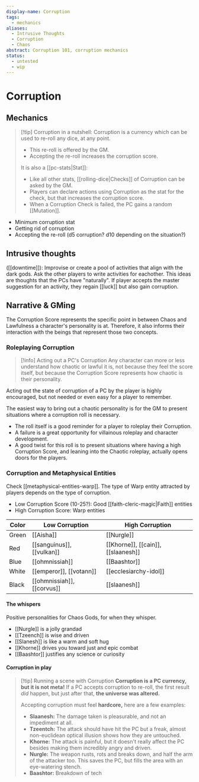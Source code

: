 ```yaml
---
display-name: Corruption
tags:
  - mechanics
aliases:
  - Intrusive Thoughts
  - Corruption
  - Chaos
abstract: Corruption 101, corruption mechanics
status:
  - untested
  - wip
---
```

# Corruption
## Mechanics
> [!tip] Corruption in a nutshell:
> Corruption is a currency which can be used to re-roll any dice, at any point.
> - This re-roll is offered by the GM.
> - Accepting the re-roll increases the corruption score.
> 
> It is also a [[pc-stats|Stat]]:
> - Like all other stats, [[rolling-dice|Checks]] of Corruption can be asked by the GM.
> - Players can declare actions using Corruption as the stat for the check, but that increases the corruption score.
> - When a Corruption Check is failed, the PC gains a random [[Mutation]].
- Minimum corruption stat
- Getting rid of corruption
- Accepting the re-roll (d5 corruption? d10 depending on the situation?) 
## Intrusive thoughts
([[downtime]]):
Improvise or create a pool of activities that align with the dark gods. Ask the other players to write activities for eachother.
This ideas are thoughts that the PCs have "naturally".
If player accepts the master suggestion for an activity, they regain [[luck]] but also gain corruption.

## Narrative & GMing
The Corruption Score represents the specific point in between Chaos and Lawfulness a character's personality is at. Therefore, it also informs their interaction with the beings that represent those two concepts.

### Roleplaying Corruption
> [!info] Acting out a PC's Corruption
> Any character can more or less understand how chaotic or lawful it is, not because they feel the score itself, but because the Corruption Score represents how chaotic is their personality.

Acting out the state of corruption of a PC by the player is highly encouraged, but not needed or even easy for a player to remember.

The easiest way to bring out a chaotic personality is for the GM to present situations where a corruption roll is necessary.
- The roll itself is a good reminder for a player to roleplay their Corruption.
- A failure is a great opportunity for villainous roleplay and character development.
- A good twist for this roll is to present situations where having a high Corruption Score, and leaning into the Chaotic roleplay, actually opens doors for the players.
### Corruption and Metaphysical Entities
Check [[metaphysical-entities-warp]].
The type of Warp entity attracted by players depends on the type of corruption.
- Low Corruption Score (10-25?): Good [[faith-cleric-magic|Faith]] entities
- High Corruption Score: Warp entities

| Color | Low Corruption             | High Corruption                    |
| ----- | -------------------------- | ---------------------------------- |
| Green | [[Aisha]]                  | [[Nurgle]]                         |
| Red   | [[sanguinus]], [[vulkan]]  | [[Khorne]], [[cain]], [[slaanesh]] |
| Blue  | [[ohmnissiah]]             | [[Baashtor]]                       |
| White | [[emperor]], [[votann]]    | [[ecclesiarchy-idol]]              |
| Black | [[ohmnissiah]], [[corvus]] | [[slaanesh]]                       |

#### The whispers
Positive personalities for Chaos Gods, for when they whisper.
- [[Nurgle]] is a jolly grandad
- [[Tzeench]] is wise and driven
- [[Slanesh]] is like a warm and soft hug
- [[Khorne]] drives you toward just and epic combat
- [[Baashtor]] justifies any science or curiosity
#### Corruption in play
> [!tip] Running a scene with Corruption
> **Corruption is a PC currency, but it is not meta!**
> If a PC accepts corruption to re-roll, the first result *did* happen, but just after that, **the universe was altered.**
> 
> Accepting corruption must feel **hardcore,** here are a few examples:
> - **Slaanesh:** The damage taken is pleasurable, and not an impediment at all.
> - **Tzeentch:** The attack should have hit the PC but a freak, almost non-euclidean optical illusion shows how they are untouched.
> - **Khorne:** The attack is painful, but it doesn't really affect the PC besides making them incredibly angry and driven.
> - **Nurgle:** The weapon rusts, rots and breaks down, and half the arm of the attacker too. This saves the PC, but fills the area with an eye-watering stench.
> - **Baashtor:** Breakdown of tech
